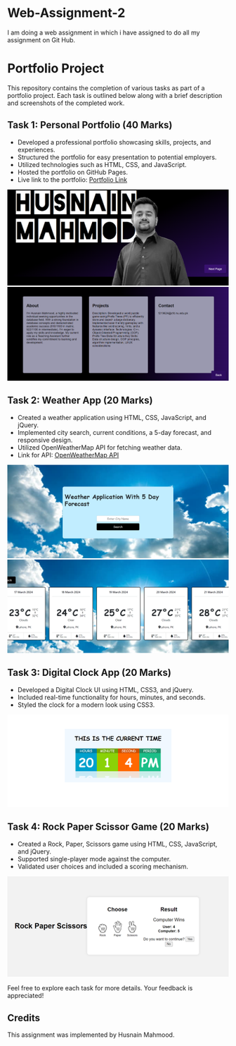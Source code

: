 # Web-Assignment-2
I am doing a web assignment in which i have assigned to do all my assignment on Git Hub.

# Portfolio Project

This repository contains the completion of various tasks as part of a portfolio project. Each task is outlined below along with a brief description and screenshots of the completed work.

## Task 1: Personal Portfolio (40 Marks)
- Developed a professional portfolio showcasing skills, projects, and experiences.
- Structured the portfolio for easy presentation to potential employers.
- Utilized technologies such as HTML, CSS, and JavaScript.
- Hosted the portfolio on GitHub Pages.
- Live link to the portfolio: [Portfolio Link](https://husnaingujjar170.github.io/Web-Assignment-2/) 

![Portfolio Screenshot](Task1/port.png)
![Portfolio Screenshot](Task1/next_port.png)

## Task 2: Weather App (20 Marks)
- Created a weather application using HTML, CSS, JavaScript, and jQuery.
- Implemented city search, current conditions, a 5-day forecast, and responsive design.
- Utilized OpenWeatherMap API for fetching weather data.
- Link for API: [OpenWeatherMap API](https://openweathermap.org/api/)

![Weather App Screenshot](Task2/weath.png)
![Weather App Screenshot](Task2/lhr_weather.png)
## Task 3: Digital Clock App (20 Marks)
- Developed a Digital Clock UI using HTML, CSS3, and jQuery.
- Included real-time functionality for hours, minutes, and seconds.
- Styled the clock for a modern look using CSS3.

![Digital Clock Screenshot](Task3/clock.png)

## Task 4: Rock Paper Scissor Game (20 Marks)
- Created a Rock, Paper, Scissors game using HTML, CSS, JavaScript, and jQuery.
- Supported single-player mode against the computer.
- Validated user choices and included a scoring mechanism.

![Rock Paper Scissor Game Screenshot](Task4/guess_game.png)

Feel free to explore each task for more details. Your feedback is appreciated!

## Credits
This assignment was implemented by Husnain Mahmood.

